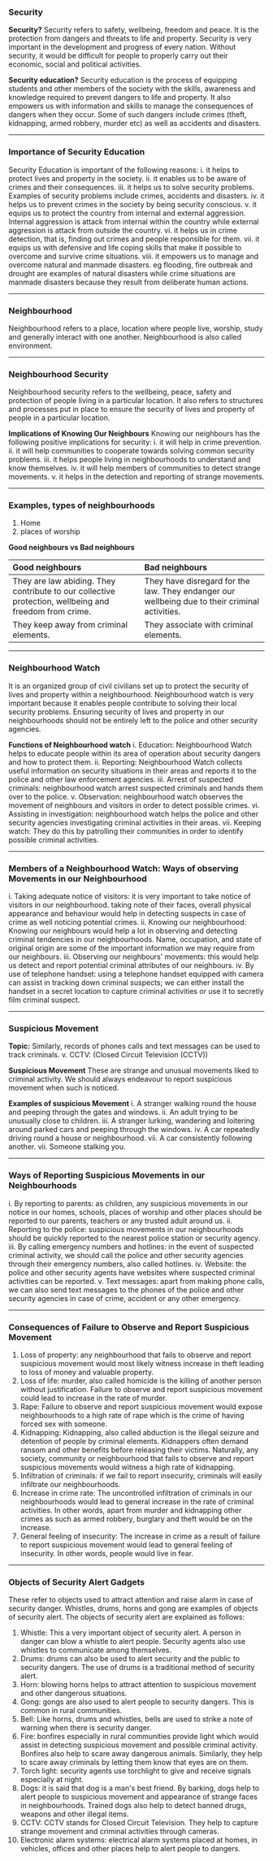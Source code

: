 ### Security

**Security?**
Security refers to safety, wellbeing, freedom and peace. It is the protection from dangers and threats to life and property.
Security is very important in the development and progress of every nation. Without security, it would be difficult for people to properly carry out their economic, social and political activities.

**Security education?**
Security education is the process of equipping students and other members of the society with the skills, awareness and knowledge required to prevent dangers to life and property. It also empowers us with information and skills to manage the consequences of dangers when they occur. Some of such dangers include crimes (theft, kidnapping, armed robbery, murder etc) as well as accidents and disasters.

***

### Importance of Security Education

Security Education is important of the following reasons:
i. it helps to protect lives and property in the society.
ii. it enables us to be aware of crimes and their consequences.
iii. it helps us to solve security problems. Examples of security problems include crimes, accidents and disasters.
iv. it helps us to prevent crimes in the society by being security conscious.
v. it equips us to protect the country from internal and external aggression.
Internal aggression is attack from internal within the country while external aggression is attack from outside the country.
vi. it helps us in crime detection, that is, finding out crimes and people responsible for them.
vii. it equips us with defensive and life coping skills that make it possible to overcome and survive crime situations.
viii. it empowers us to manage and overcome natural and manmade disasters. eg flooding, fire outbreak and drought are examples of natural disasters while crime situations are manmade disasters because they result from deliberate human actions.

***

### Neighbourhood

Neighbourhood refers to a place, location where people live, worship, study and generally interact with one another.
Neighbourhood is also called environment.

***

### Neighbourhood Security

Neighbourhood security refers to the wellbeing, peace, safety and protection of people living in a particular location. It also refers to structures and processes put in place to ensure the security of lives and property of people in a particular location.

**Implications of Knowing Our Neighbours**
Knowing our neighbours has the following positive implications for security:
i. it will help in crime prevention.
ii. it will help communities to cooperate towards solving common security problems.
iii. it helps people living in neighbourhoods to understand and know themselves.
iv. it will help members of communities to detect strange movements.
v. it helps in the detection and reporting of strange movements.

***

### Examples, types of neighbourhoods
1. Home
2. places of worship

**Good neighbours vs Bad neighbours**

| Good neighbours | Bad neighbours |
| :--- | :--- |
| They are law abiding. They contribute to our collective protection, wellbeing and freedom from crime. | They have disregard for the law. They endanger our wellbeing due to their criminal activities. |
| They keep away from criminal elements. | They associate with criminal elements. |

***

### Neighbourhood Watch

It is an organized group of civil civilians set up to protect the security of lives and property within a neighbourhood. Neighbourhood watch is very important because it enables people contribute to solving their local security problems. Ensuring security of lives and property in our neighbourhoods should not be entirely left to the police and other security agencies.

**Functions of Neighbourhood watch**
i. Education: Neighbourhood Watch helps to educate people within its area of operation about security dangers and how to protect them.
ii. Reporting: Neighbourhood Watch collects useful information on security situations in their areas and reports it to the police and other law enforcement agencies.
iii. Arrest of suspected criminals: neighbourhood watch arrest suspected criminals and hands them over to the police.
v. Observation: neighbourhood watch observes the movement of neighbours and visitors in order to detect possible crimes.
vi. Assisting in investigation: neighbourhood watch helps the police and other security agencies investigating criminal activities in their areas.
vii. Keeping watch: They do this by patrolling their communities in order to identify possible criminal activities.

***

### Members of a Neighbourhood Watch: Ways of observing Movements in our Neighbourhood

i. Taking adequate notice of visitors: it is very important to take notice of visitors in our neighbourhood. taking note of their faces, overall physical appearance and behaviour would help in detecting suspects in case of crime as well noticing potential crimes.
ii. Knowing our neighbourhood: Knowing our neighbours would help a lot in observing and detecting criminal tendencies in our neighbourhoods. Name, occupation, and state of original origin are some of the important information we may require from our neighbours.
iii. Observing our neighbours' movements: this would help us detect and report potential criminal attributes of our neighbours.
iv. By use of telephone handset: using a telephone handset equipped with camera can assist in tracking down criminal suspects; we can either install the handset in a secret location to capture criminal activities or use it to secretly film criminal suspect.

***

### Suspicious Movement

**Topic:** Similarly, records of phones calls and text messages can be used to track criminals.
v. CCTV: (Closed Circuit Television (CCTV))

**Suspicious Movement**
These are strange and unusual movements liked to criminal activity. We should always endeavour to report suspicious movement when such is noticed.

**Examples of suspicious Movement**
i. A stranger walking round the house and peeping through the gates and windows.
ii. An adult trying to be unusually close to children.
iii. A stranger lurking, wandering and loitering around parked cars and peeping through the windows.
iv. A car repeatedly driving round a house or neighbourhood.
vii. A car consistently following another.
vii. Someone stalking you.

***

### Ways of Reporting Suspicious Movements in our Neighbourhoods

i. By reporting to parents: as children, any suspicious movements in our notice in our homes, schools, places of worship and other places should be reported to our parents, teachers or any trusted adult around us.
ii. Reporting to the police: suspicious movements in our neighbourhoods should be quickly reported to the nearest police station or security agency.
iii. By calling emergency numbers and hotlines: in the event of suspected criminal activity, we should call the police and other security agencies through their emergency numbers, also called hotlines.
iv. Website: the police and other security agents have websites where suspected criminal activities can be reported.
v. Text messages: apart from making phone calls, we can also send text messages to the phones of the police and other security agencies in case of crime, accident or any other emergency.

***

### Consequences of Failure to Observe and Report Suspicious Movement

1. Loss of property: any neighbourhood that fails to observe and report suspicious movement would most likely witness increase in theft leading to loss of money and valuable property.
2. Loss of life: murder, also called homicide is the killing of another person without justification. Failure to observe and report suspicious movement could lead to increase in the rate of murder.
3. Rape: Failure to observe and report suspicious movement would expose neighbourhoods to a high rate of rape which is the crime of having forced sex with someone.
4. Kidnapping: Kidnapping, also called abduction is the illegal seizure and detention of people by criminal elements. Kidnappers often demand ransom and other benefits before releasing their victims. Naturally, any society, community or neighbourhood that fails to observe and report suspicious movements would witness a high rate of kidnapping.
5. Infiltration of criminals: if we fail to report insecurity, criminals will easily infiltrate our neighbourhoods.
6. Increase in crime rate: The uncontrolled infiltration of criminals in our neighbourhoods would lead to general increase in the rate of criminal activities. In other words, apart from murder and kidnapping other crimes as such as armed robbery, burglary and theft would be on the increase.
7. General feeling of insecurity: The increase in crime as a result of failure to report suspicious movement would lead to general feeling of insecurity. In other words, people would live in fear.

***

### Objects of Security Alert Gadgets

These refer to objects used to attract attention and raise alarm in case of security danger. Whistles, drums, horns and gong are examples of objects of security alert.
The objects of security alert are explained as follows:
1. Whistle: This a very important object of security alert. A person in danger can blow a whistle to alert people. Security agents also use whistles to communicate among themselves.
2. Drums: drums can also be used to alert security and the public to security dangers. The use of drums is a traditional method of security alert.
3. Horn: blowing horns helps to attract attention to suspicious movement and other dangerous situations.
4. Gong: gongs are also used to alert people to security dangers. This is common in rural communities.
5. Bell: Like horns, drums and whistles, bells are used to strike a note of warning when there is security danger.
6. Fire: bonfires especially in rural communities provide light which would assist in detecting suspicious movement and possible criminal activity. Bonfires also help to scare away dangerous animals. Similarly, they help to scare away criminals by letting them know that eyes are on them.
7. Torch light: security agents use torchlight to give and receive signals especially at night.
8. Dogs: it is said that dog is a man's best friend. By barking, dogs help to alert people to suspicious movement and appearance of strange faces in neighbourhoods. Trained dogs also help to detect banned drugs, weapons and other illegal items.
9. CCTV: CCTV stands for Closed Circuit Television. They help to capture strange movement and criminal activities through cameras.
10. Electronic alarm systems: electrical alarm systems placed at homes, in vehicles, offices and other places help to alert people to dangers.